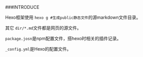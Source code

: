 ###INTRODUCE

Hexo框架使用 `hexo g #生成public静态文件`的源markdown文件目录。

其它 `dir/*.md`文件都是网页的源文件。

`package.josn`是npm配置文件，搭hexo时相关的插件记录。

`_config.yml`是Hexo的配置文件。